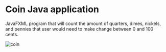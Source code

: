 # Coin Java application

JavaFXML program that will count the amount of quarters, dimes, nickels, and pennies that user would need to make change between 0 and 100 cents.  

![coin](https://user-images.githubusercontent.com/29807797/39833604-96425e66-5398-11e8-9508-0d5fa66bfa73.gif)
